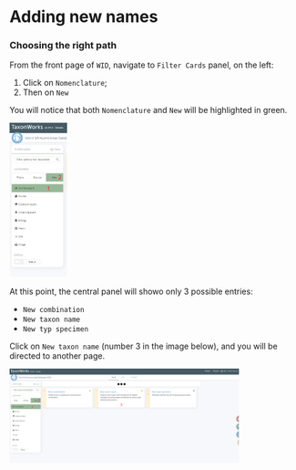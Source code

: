 # **Adding new names**

### Choosing the right path

From the front page of `WID`, navigate to `Filter Cards` panel, on the left:
1. Click on `Nomenclature`;
2. Then on `New`

You will notice that both `Nomenclature` and `New` will be highlighted in green.

<img src="https://github.com/DavideDalPos/WID-manual/blob/1ca979a9511acae5ab25d6bcb9fe00c866ac1d80/img/NewTaxon_Filtercards.png" width="20%"/>

At this point, the central panel will showo only 3 possible entries:
- `New combination`
- `New taxon name`
- `New typ specimen`

Click on `New taxon name` (number 3 in the image below), and you will be directed to another page.

<img src="https://github.com/DavideDalPos/WID-manual/blob/1ca979a9511acae5ab25d6bcb9fe00c866ac1d80/img/NewTaxon_Centralpanel.png" width="80%"/>
